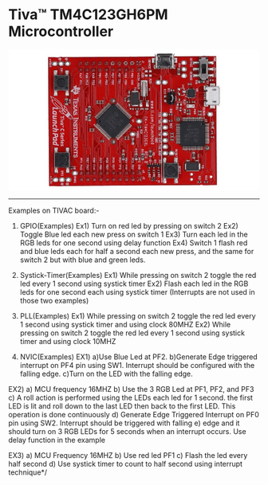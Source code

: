 # Tiva™ TM4C123GH6PM Microcontroller
![alt text](texas-launchpad-evolution-kit.jpg)
__________________________________________________________________________________
Examples on TIVAC board:-

1)  GPIO(Examples)
Ex1) Turn on red led by pressing on switch 2
Ex2) Toggle Blue led each new press on switch 1
Ex3) Turn each led in the RGB leds for one second using delay function
Ex4) Switch 1 flash red and blue leds each for half a second each new press, and the same
for switch 2 but with blue and green leds.

2)  Systick-Timer(Examples)
Ex1) While pressing on switch 2 toggle the red led every 1 second using systick timer
Ex2) Flash each led in the RGB leds for one second each using systick timer
(Interrupts are not used in those two examples)

3)  PLL(Examples)
Ex1) While pressing on switch 2 toggle the red led every 1 second using systick timer and using clock 80MHZ
Ex2) While pressing on switch 2 toggle the red led every 1 second using systick timer and using clock 10MHZ


4) NVIC(Examples)
EX1) a)Use Blue Led at PF2.
     b)Generate Edge triggered interrupt on PF4 pin using SW1. Interrupt should be configured with the falling edge.
     c)Turn on the LED with the falling edge.

EX2) a) MCU frequency 16MHZ
     b) Use the 3 RGB Led at PF1, PF2, and PF3
     c) A roll action is performed using the LEDs each led for 1 second. the first LED is lit and roll down to the last LED then back to the first LED. This operation is done continuously
     d) Generate Edge Triggered Interrupt on PF0 pin using SW2. Interrupt should be triggered with falling
     e) edge and it should turn on 3 RGB LEDs for 5 seconds when an interrupt occurs. Use delay function in the example

EX3) a)   MCU Frequency 16MHZ
     b)   Use red led PF1
     c)   Flash the led every half second
     d)   Use systick timer to count to half second using interrupt technique*/